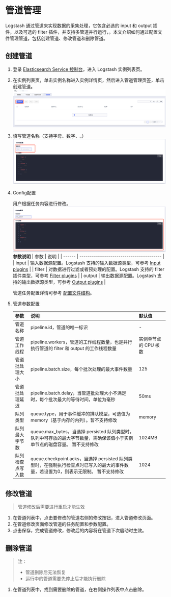 # 管道管理
Logstash 通过管道来实现数据的采集处理，它包含必选的 input 和 output 插件，以及可选的 filter 插件，并支持多管道并行运行，。本文介绍如何通过配置文件管理管道，包括创建管道、修改管道和删除管道。

## 创建管道
1. 登录 [Elasticsearch Service 控制台](https://console.ucloud.cn/ues/ulogstash)，进入 Logstash 实例列表页。

2. 在实例列表页，单击实例名称进入实例详情页，然后进入管道管理页签，单击创建管道。
![创建管道1](/images/logstash/create_ulogstash_pipeline_1.png)

3. 填写管道名称（支持字母、数字、_）
![创建管道2](/images/logstash/create_ulogstash_pipeline_2.png)

4.  Config配置

    用户根据任务内容进行修改。
    ![创建管道3](/images/logstash/create_ulogstash_pipeline_3.png)
    **参数说明**
    | 参数   | 说明                                     |
    | ------ | ---------------------------------------- |
    | input  | 输入数据源配置。Logstash 支持的输入数据源类型，可参考 [Input plugins](https://www.elastic.co/guide/en/logstash/7.10/input-plugins.html) |
    | filter | 对数据进行过滤或者预处理的配置。Logstash 支持的 filter 插件类型，可参考 [Filter plugins](https://www.elastic.co/guide/en/logstash/7.10/filter-plugins.html) |
    | output | 输出数据源配置。Logstash 支持的输出数据源类型，可参考 [Output plugins](https://www.elastic.co/guide/en/logstash/7.10/output-plugins.html) |
    
    管道任务配置详情可参考 [配置文件结构](https://www.elastic.co/guide/en/logstash/7.10/configuration-file-structure.html)。

5. 管道参数配置

    | 参数              | 说明                                                      | 默认值     |
    | ----------------- | --------------------------------------------------------- | ---------- |
    | 管道名称           | pipeline.id，管道的唯一标识                                | -          |
    | 管道工作线程     | pipeline.workers，管道的工作线程数量，也是并行执行管道的 filter 和 output 的工作线程数量 | 实例单节点的 CPU 核数 |
    | 管道批处理大小   | pipeline.batch.size，每个批次处理的最大事件数量           | 125        |
    | 管道批处理延迟   | pipeline.batch.delay，当管道批处理大小不满足时，每个批次最大的等待时间，单位为毫秒 | 50ms       |
    | 队列类型          | queue.type，用于事件缓冲的排队模型，可选值为 memory（基于内存的内列）。暂不支持修改 | memory     |
    | 队列最大字节数   | queue.max_bytes，当选择 persisted 队列类型时，队列中可存放的最大字节数量，需确保该值小于实例单节点的磁盘容量。 暂不支持修改 | 1024MB     |
    | 队列检查点写入数 | queue.checkpoint.acks，当选择 persisted 队列类型时，在强制执行检查点时已写入的最大的事件数量，若设置为0，则表示无限制。 暂不支持修改 | 1024       |

## 修改管道
> 管道修改后需要进行重启才能生效

1. 在管道列表中，点击要修改的管道右侧的修改按钮，进入管道修改页面。
2. 在管道修改页面修改管道的任务配置和参数配置。
3. 点击保存，完成管道修改，修改后的内容将在管道下次启动时生效。

## 删除管道
> 注：
> - 管道删除后无法恢复
> - 运行中的管道需要先停止后才能执行删除

1. 在管道列表中，找到需要删除的管道，在右侧操作列表中点击删除。
